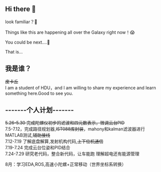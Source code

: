 ## Hi there 👋
look familiar？🤔  

Things like this are happening all over the Galaxy right now！😱  

You could be next....🫵  

That is...  

## 我是谁？
~~皮卡丘~~   
I am a student of HDU，and I am willing to share my experience and learn something here.Good to see you.  
## -------个人计划-------
~~5.26-5.30 完成陀螺仪初步的滤波和四元数表示，微调云台PID~~  
7.5-7.12，完成路径规划器,~~IST088库封装~~，mahony和kalman滤波器进行MATLAB测试,~~辅助接线~~  
7.12-7.19 了解底盘解算,发射机构代码,~~上下位机通信~~  
7.19-7.24 完成云台位姿和PID结合  
7.24-7.29 研究老代码，整合新代码，让车能跑  理解超电还有能源管理  

8月：学习EDA,ROS,高速小陀螺+正常移动（世界坐标系转换）
<!--
**moment-NEW/moment-NEW** is a ✨ _special_ ✨ repository because its `README.md` (this file) appears on your GitHub profile.

Here are some ideas to get you started:

- 🔭 I’m currently working on ...
- 🌱 I’m currently learning ...
- 👯 I’m looking to collaborate on ...
- 🤔 I’m looking for help with ...
- 💬 Ask me about ...
- 📫 How to reach me: ...
- 😄 Pronouns: ...
- ⚡ Fun fact: ...
-->
